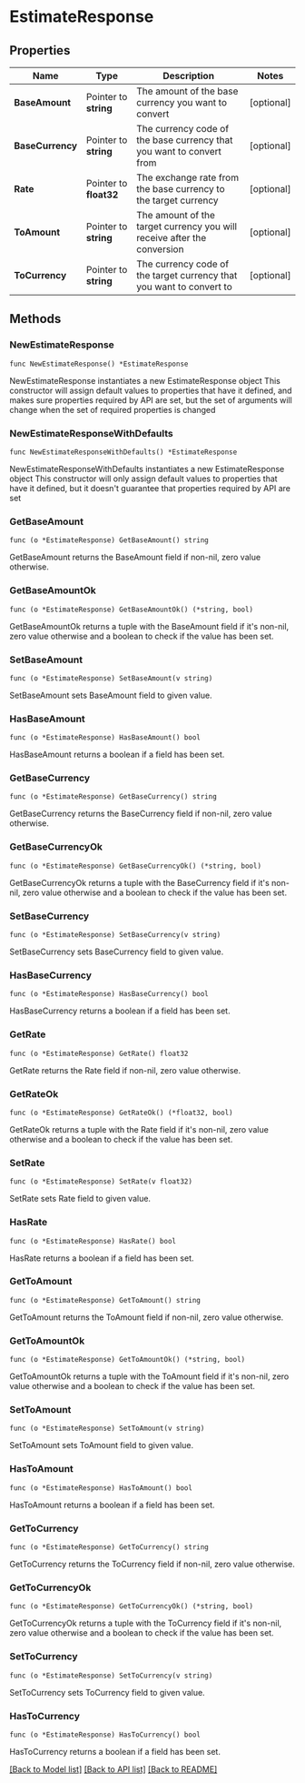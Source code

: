 # EstimateResponse

## Properties

Name | Type | Description | Notes
------------ | ------------- | ------------- | -------------
**BaseAmount** | Pointer to **string** | The amount of the base currency you want to convert | [optional] 
**BaseCurrency** | Pointer to **string** | The currency code of the base currency that you want to convert from | [optional] 
**Rate** | Pointer to **float32** | The exchange rate from the base currency to the target currency | [optional] 
**ToAmount** | Pointer to **string** | The amount of the target currency you will receive after the conversion | [optional] 
**ToCurrency** | Pointer to **string** | The currency code of the target currency that you want to convert to | [optional] 

## Methods

### NewEstimateResponse

`func NewEstimateResponse() *EstimateResponse`

NewEstimateResponse instantiates a new EstimateResponse object
This constructor will assign default values to properties that have it defined,
and makes sure properties required by API are set, but the set of arguments
will change when the set of required properties is changed

### NewEstimateResponseWithDefaults

`func NewEstimateResponseWithDefaults() *EstimateResponse`

NewEstimateResponseWithDefaults instantiates a new EstimateResponse object
This constructor will only assign default values to properties that have it defined,
but it doesn't guarantee that properties required by API are set

### GetBaseAmount

`func (o *EstimateResponse) GetBaseAmount() string`

GetBaseAmount returns the BaseAmount field if non-nil, zero value otherwise.

### GetBaseAmountOk

`func (o *EstimateResponse) GetBaseAmountOk() (*string, bool)`

GetBaseAmountOk returns a tuple with the BaseAmount field if it's non-nil, zero value otherwise
and a boolean to check if the value has been set.

### SetBaseAmount

`func (o *EstimateResponse) SetBaseAmount(v string)`

SetBaseAmount sets BaseAmount field to given value.

### HasBaseAmount

`func (o *EstimateResponse) HasBaseAmount() bool`

HasBaseAmount returns a boolean if a field has been set.

### GetBaseCurrency

`func (o *EstimateResponse) GetBaseCurrency() string`

GetBaseCurrency returns the BaseCurrency field if non-nil, zero value otherwise.

### GetBaseCurrencyOk

`func (o *EstimateResponse) GetBaseCurrencyOk() (*string, bool)`

GetBaseCurrencyOk returns a tuple with the BaseCurrency field if it's non-nil, zero value otherwise
and a boolean to check if the value has been set.

### SetBaseCurrency

`func (o *EstimateResponse) SetBaseCurrency(v string)`

SetBaseCurrency sets BaseCurrency field to given value.

### HasBaseCurrency

`func (o *EstimateResponse) HasBaseCurrency() bool`

HasBaseCurrency returns a boolean if a field has been set.

### GetRate

`func (o *EstimateResponse) GetRate() float32`

GetRate returns the Rate field if non-nil, zero value otherwise.

### GetRateOk

`func (o *EstimateResponse) GetRateOk() (*float32, bool)`

GetRateOk returns a tuple with the Rate field if it's non-nil, zero value otherwise
and a boolean to check if the value has been set.

### SetRate

`func (o *EstimateResponse) SetRate(v float32)`

SetRate sets Rate field to given value.

### HasRate

`func (o *EstimateResponse) HasRate() bool`

HasRate returns a boolean if a field has been set.

### GetToAmount

`func (o *EstimateResponse) GetToAmount() string`

GetToAmount returns the ToAmount field if non-nil, zero value otherwise.

### GetToAmountOk

`func (o *EstimateResponse) GetToAmountOk() (*string, bool)`

GetToAmountOk returns a tuple with the ToAmount field if it's non-nil, zero value otherwise
and a boolean to check if the value has been set.

### SetToAmount

`func (o *EstimateResponse) SetToAmount(v string)`

SetToAmount sets ToAmount field to given value.

### HasToAmount

`func (o *EstimateResponse) HasToAmount() bool`

HasToAmount returns a boolean if a field has been set.

### GetToCurrency

`func (o *EstimateResponse) GetToCurrency() string`

GetToCurrency returns the ToCurrency field if non-nil, zero value otherwise.

### GetToCurrencyOk

`func (o *EstimateResponse) GetToCurrencyOk() (*string, bool)`

GetToCurrencyOk returns a tuple with the ToCurrency field if it's non-nil, zero value otherwise
and a boolean to check if the value has been set.

### SetToCurrency

`func (o *EstimateResponse) SetToCurrency(v string)`

SetToCurrency sets ToCurrency field to given value.

### HasToCurrency

`func (o *EstimateResponse) HasToCurrency() bool`

HasToCurrency returns a boolean if a field has been set.


[[Back to Model list]](../README.md#documentation-for-models) [[Back to API list]](../README.md#documentation-for-api-endpoints) [[Back to README]](../README.md)


